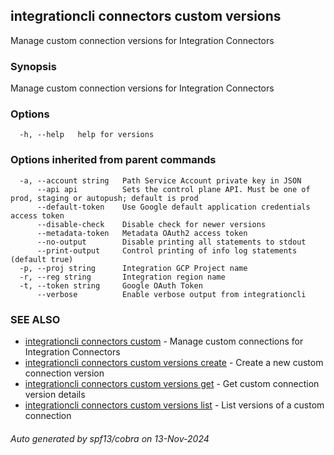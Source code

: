 ## integrationcli connectors custom versions

Manage custom connection versions for Integration Connectors

### Synopsis

Manage custom connection versions for Integration Connectors

### Options

```
  -h, --help   help for versions
```

### Options inherited from parent commands

```
  -a, --account string   Path Service Account private key in JSON
      --api api          Sets the control plane API. Must be one of prod, staging or autopush; default is prod
      --default-token    Use Google default application credentials access token
      --disable-check    Disable check for newer versions
      --metadata-token   Metadata OAuth2 access token
      --no-output        Disable printing all statements to stdout
      --print-output     Control printing of info log statements (default true)
  -p, --proj string      Integration GCP Project name
  -r, --reg string       Integration region name
  -t, --token string     Google OAuth Token
      --verbose          Enable verbose output from integrationcli
```

### SEE ALSO

* [integrationcli connectors custom](integrationcli_connectors_custom.md)	 - Manage custom connections for Integration Connectors
* [integrationcli connectors custom versions create](integrationcli_connectors_custom_versions_create.md)	 - Create a new custom connection version
* [integrationcli connectors custom versions get](integrationcli_connectors_custom_versions_get.md)	 - Get custom connection version details
* [integrationcli connectors custom versions list](integrationcli_connectors_custom_versions_list.md)	 - List versions of a custom connection

###### Auto generated by spf13/cobra on 13-Nov-2024

